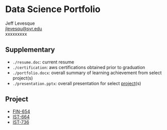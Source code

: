 # Data Science Portfolio

Jeff Levesque
<br/>
jlevesqu@syr.edu
<br/>
xxxxxxxxx

## Supplementary

- `./resume.doc`: current resume
- `./certification`: aws certifications obtained prior to graduation
- `./portfolio.docx`: overall summary of learning achievement from select project(s)
- `./presentation.pptx`: overall presentation for select [project](https://github.com/jeff1evesque/ist-exit-portfolio#project)(s)

## Project

- [FIN-654](https://github.com/jeff1evesque/ist-exit-portfolio/tree/master/FIN-654_Portfolio-Analysis)
- [IST-664](https://github.com/jeff1evesque/ist-exit-portfolio/tree/master/IST-664_Chatbot)
- [IST-736](https://github.com/jeff1evesque/ist-exit-portfolio/tree/master/IST-736_Market-Sentiment)
